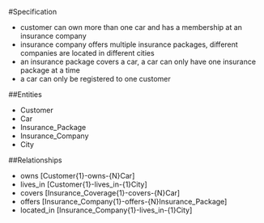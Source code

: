 #Specification
- customer can own more than one car and has a membership at an insurance company
- insurance company offers multiple insurance packages, different companies are located in different cities
- an insurance package covers a car, a car can only have one insurance package at a time
- a car can only be registered to one customer

##Entities
- Customer
- Car
- Insurance_Package
- Insurance_Company
- City

##Relationships
- owns [Customer{1}-owns-{N}Car]
- lives_in [Customer{1}-lives_in-{1}City]
- covers [Insurance_Coverage{1}-covers-{N}Car]
- offers [Insurance_Company{1}-offers-{N}Insurance_Package]
- located_in [Insurance_Company{1}-lives_in-{1}City]

 